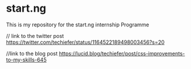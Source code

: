 # start.ng
This is my repository for the start.ng internship Programme

// link to the twitter post
https://twitter.com/techiefer/status/1164522189498003456?s=20

//link to the blog post
https://lucid.blog/techiefer/post/css-improvements-to-my-skills-645
